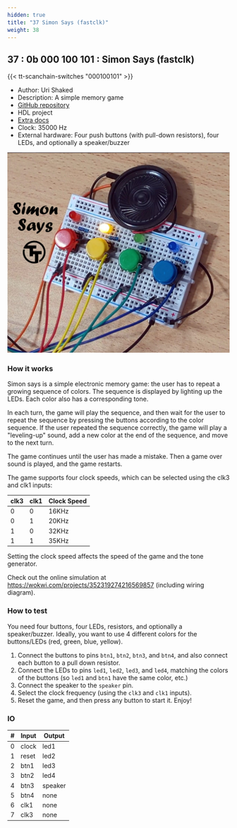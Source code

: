 ```yaml
---
hidden: true
title: "37 Simon Says (fastclk)"
weight: 38
---
```


## 37 : 0b 000 100 101 : Simon Says (fastclk)

{{< tt-scanchain-switches "000100101" >}}

* Author: Uri Shaked
* Description: A simple memory game
* [GitHub repository](https://github.com/wokwi/tt03-simon-game)
* HDL project
* [Extra docs](https://wokwi.com/projects/352319274216569857)
* Clock: 35000 Hz
* External hardware: Four push buttons (with pull-down resistors), four LEDs, and optionally a speaker/buzzer

![picture](images/tt-simon-game.jpg)

### How it works

Simon says is a simple electronic memory game: the user has to repeat a growing sequence of colors. 
The sequence is displayed by lighting up the LEDs. Each color also has a corresponding tone.

In each turn, the game will play the sequence, and then wait for the user to repeat the sequence
by pressing the buttons according to the color sequence. 
If the user repeated the sequence correctly, the game will play a "leveling-up" sound, 
add a new color at the end of the sequence, and move to the next turn.

The game continues until the user has made a mistake. Then a game over sound is played, and the game restarts.

The game supports four clock speeds, which can be selected using the clk3 and clk1 inputs:

| clk3 | clk1 | Clock Speed |
|------|------|-------------|
| 0    | 0    | 16KHz       |
| 0    | 1    | 20KHz       |
| 1    | 0    | 32KHz       |
| 1    | 1    | 35KHz       |

Setting the clock speed affects the speed of the game and the tone generator.

Check out the online simulation at https://wokwi.com/projects/352319274216569857 (including wiring diagram).


### How to test

You need four buttons, four LEDs, resistors, and optionally a speaker/buzzer.
Ideally, you want to use 4 different colors for the buttons/LEDs (red, green,
blue, yellow).
1. Connect the buttons to pins `btn1`, `btn2`, `btn3`, and `btn4`, and also 
  connect each button to a pull down resistor.
2. Connect the LEDs to pins `led1`, `led2`, `led3`, and `led4`, matching 
  the colors of the buttons (so `led1` and `btn1` have the same color, etc.)
3. Connect the speaker to the `speaker` pin.
4. Select the clock frequency (using the `clk3` and `clk1` inputs).
5. Reset the game, and then press any button to start it. Enjoy!


### IO

| # | Input        | Output       |
|---|--------------|--------------|
| 0 | clock  | led1 |
| 1 | reset  | led2 |
| 2 | btn1  | led3 |
| 3 | btn2  | led4 |
| 4 | btn3  | speaker |
| 5 | btn4  | none |
| 6 | clk1  | none |
| 7 | clk3  | none |
